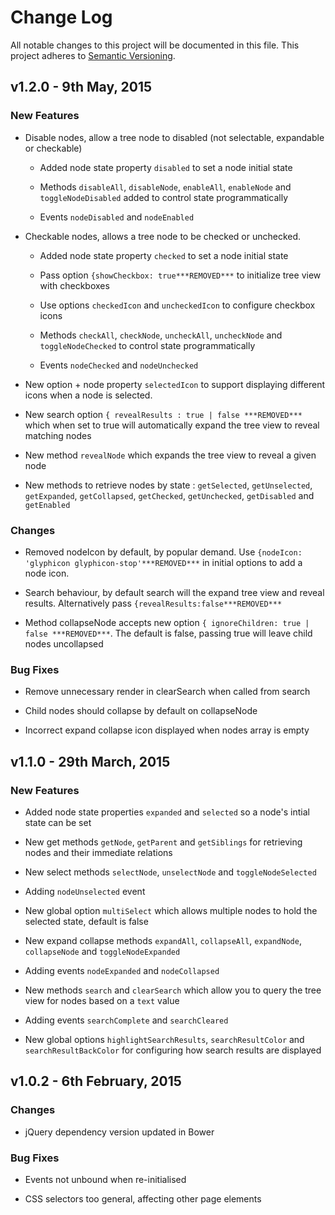 # Change Log
All notable changes to this project will be documented in this file.
This project adheres to [Semantic Versioning](http://semver.org/).

## v1.2.0 - 9th May, 2015

### New Features

- Disable nodes, allow a tree node to disabled (not selectable, expandable or checkable)

	- Added node state property `disabled` to set a node initial state

	- Methods `disableAll`, `disableNode`, `enableAll`, `enableNode` and `toggleNodeDisabled` added to control state programmatically

	- Events `nodeDisabled` and `nodeEnabled`

- Checkable nodes, allows a tree node to be checked or unchecked.

	- Added node state property `checked` to set a node initial state

	- Pass option `{showCheckbox: true***REMOVED***` to initialize tree view with checkboxes

	- Use options `checkedIcon` and `uncheckedIcon` to configure checkbox icons

	- Methods `checkAll`, `checkNode`, `uncheckAll`, `uncheckNode` and `toggleNodeChecked` to control state programmatically

	- Events `nodeChecked` and `nodeUnchecked`

- New option + node property `selectedIcon` to support displaying different icons when a node is selected.

- New search option `{ revealResults : true | false ***REMOVED***` which when set to true will automatically expand the tree view to reveal matching nodes

- New method `revealNode` which expands the tree view to reveal a given node

- New methods to retrieve nodes by state : `getSelected`, `getUnselected`, `getExpanded`, `getCollapsed`, `getChecked`, `getUnchecked`, `getDisabled` and `getEnabled`


### Changes
- Removed nodeIcon by default, by popular demand.  Use `{nodeIcon: 'glyphicon glyphicon-stop'***REMOVED***` in initial options to add a node icon.

- Search behaviour, by default search will the expand tree view and reveal results.  Alternatively pass `{revealResults:false***REMOVED***`

- Method collapseNode accepts new option `{ ignoreChildren: true | false ***REMOVED***`.  The default is false, passing true will leave child nodes uncollapsed


### Bug Fixes
- Remove unnecessary render in clearSearch when called from search

- Child nodes should collapse by default on collapseNode

- Incorrect expand collapse icon displayed when nodes array is empty




## v1.1.0 - 29th March, 2015 

### New Features

- Added node state properties `expanded` and `selected` so a node's intial state can be set

- New get methods `getNode`, `getParent` and `getSiblings` for retrieving nodes and their immediate relations

- New select methods `selectNode`, `unselectNode` and `toggleNodeSelected`

- Adding `nodeUnselected` event

- New global option `multiSelect` which allows multiple nodes to hold the selected state, default is false

- New expand collapse methods `expandAll`, `collapseAll`, `expandNode`, `collapseNode` and `toggleNodeExpanded`

- Adding events `nodeExpanded` and `nodeCollapsed`

- New methods `search` and `clearSearch` which allow you to query the tree view for nodes based on a `text` value

- Adding events `searchComplete` and `searchCleared`

- New global options `highlightSearchResults`, `searchResultColor` and `searchResultBackColor` for configuring how search results are displayed




## v1.0.2 - 6th February, 2015

### Changes
- jQuery dependency version updated in Bower

### Bug Fixes
- Events not unbound when re-initialised

- CSS selectors too general, affecting other page elements
